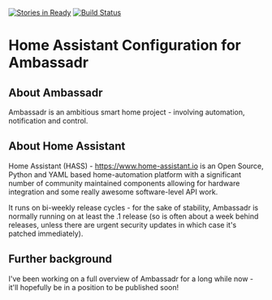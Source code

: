 [![Stories in Ready](https://badge.waffle.io/Ambassadr/HomeAssistant.png?label=ready&title=Ready)](https://waffle.io/Ambassadr/HomeAssistant?utm_source=badge) [![Build Status](https://travis-ci.org/Ambassadr/HomeAssistant.svg?branch=master)](https://travis-ci.org/Ambassadr/HomeAssistant)
# Home Assistant Configuration for Ambassadr

## About Ambassadr

Ambassadr is an ambitious smart home project - involving automation, notification and control.

## About Home Assistant

Home Assistant (HASS) - https://www.home-assistant.io is an Open Source, Python and YAML based home-automation platform with a significant number of community maintained components allowing for hardware integration and some really awesome software-level API work.

It runs on bi-weekly release cycles - for the sake of stability, Ambassadr is normally running on at least the .1 release (so is often about a week behind releases, unless there are urgent security updates in which case it's patched immediately).

## Further background

I've been working on a full overview of Ambassadr for a long while now - it'll hopefully be in a position to be published soon!
